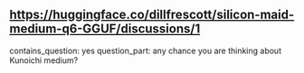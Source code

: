 ## https://huggingface.co/dillfrescott/silicon-maid-medium-q6-GGUF/discussions/1

contains_question: yes
question_part: any chance you are thinking about Kunoichi medium?